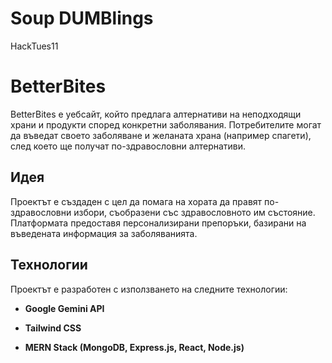 # Soup DUMBlings
HackTues11

# BetterBites

BetterBites е уебсайт, който предлага алтернативи на неподходящи храни и продукти според конкретни заболявания. Потребителите могат да въведат своето заболяване и желаната храна (например спагети), след което ще получат по-здравословни алтернативи.

## Идея

Проектът е създаден с цел да помага на хората да правят по-здравословни избори, съобразени със здравословното им състояние. Платформата предоставя персонализирани препоръки, базирани на въведената информация за заболяванията.

## Технологии

Проектът е разработен с използването на следните технологии:

- **Google Gemini API**

- **Tailwind CSS**

- **MERN Stack (MongoDB, Express.js, React, Node.js)**
